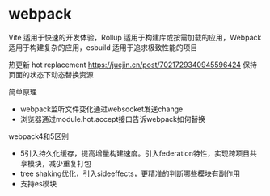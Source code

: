 # webpack

Vite 适用于快速的开发体验，Rollup 适用于构建库或按需加载的应用，Webpack 适用于构建复杂的应用，esbuild 适用于追求极致性能的项目

热更新 hot replacement
https://juejin.cn/post/7021729340945596424
保持页面的状态下动态替换资源

简单原理

- webpack监听文件变化通过websocket发送change
- 浏览器通过module.hot.accept接口告诉webpack如何替换

webpack4和5区别
- 5引入持久化缓存，提高增量构建速度。引入federation特性，实现跨项目共享模块，减少重复打包
- tree shaking优化，引入sideeffects，更精准的判断哪些模块有副作用
- 支持es模块







